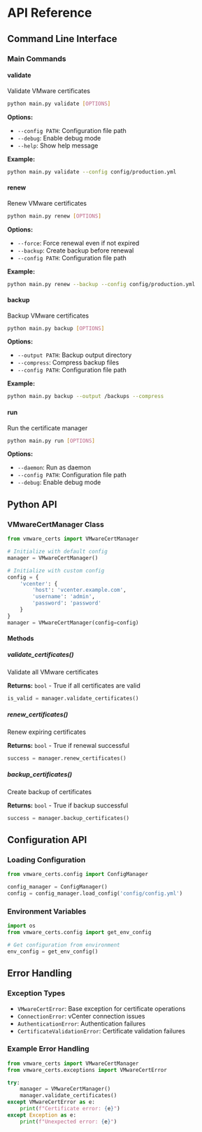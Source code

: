 # API Reference

## Command Line Interface

### Main Commands

#### validate
Validate VMware certificates

```bash
python main.py validate [OPTIONS]
```

**Options:**
- `--config PATH`: Configuration file path
- `--debug`: Enable debug mode
- `--help`: Show help message

**Example:**
```bash
python main.py validate --config config/production.yml
```

#### renew
Renew VMware certificates

```bash
python main.py renew [OPTIONS]
```

**Options:**
- `--force`: Force renewal even if not expired
- `--backup`: Create backup before renewal
- `--config PATH`: Configuration file path

**Example:**
```bash
python main.py renew --backup --config config/production.yml
```

#### backup
Backup VMware certificates

```bash
python main.py backup [OPTIONS]
```

**Options:**
- `--output PATH`: Backup output directory
- `--compress`: Compress backup files
- `--config PATH`: Configuration file path

**Example:**
```bash
python main.py backup --output /backups --compress
```

#### run
Run the certificate manager

```bash
python main.py run [OPTIONS]
```

**Options:**
- `--daemon`: Run as daemon
- `--config PATH`: Configuration file path
- `--debug`: Enable debug mode

## Python API

### VMwareCertManager Class

```python
from vmware_certs import VMwareCertManager

# Initialize with default config
manager = VMwareCertManager()

# Initialize with custom config
config = {
    'vcenter': {
        'host': 'vcenter.example.com',
        'username': 'admin',
        'password': 'password'
    }
}
manager = VMwareCertManager(config=config)
```

#### Methods

##### validate_certificates()
Validate all VMware certificates

**Returns:** `bool` - True if all certificates are valid

```python
is_valid = manager.validate_certificates()
```

##### renew_certificates()
Renew expiring certificates

**Returns:** `bool` - True if renewal successful

```python
success = manager.renew_certificates()
```

##### backup_certificates()
Create backup of certificates

**Returns:** `bool` - True if backup successful

```python
success = manager.backup_certificates()
```

## Configuration API

### Loading Configuration

```python
from vmware_certs.config import ConfigManager

config_manager = ConfigManager()
config = config_manager.load_config('config/config.yml')
```

### Environment Variables

```python
import os
from vmware_certs.config import get_env_config

# Get configuration from environment
env_config = get_env_config()
```

## Error Handling

### Exception Types

- `VMwareCertError`: Base exception for certificate operations
- `ConnectionError`: vCenter connection issues
- `AuthenticationError`: Authentication failures
- `CertificateValidationError`: Certificate validation failures

### Example Error Handling

```python
from vmware_certs import VMwareCertManager
from vmware_certs.exceptions import VMwareCertError

try:
    manager = VMwareCertManager()
    manager.validate_certificates()
except VMwareCertError as e:
    print(f"Certificate error: {e}")
except Exception as e:
    print(f"Unexpected error: {e}")
```